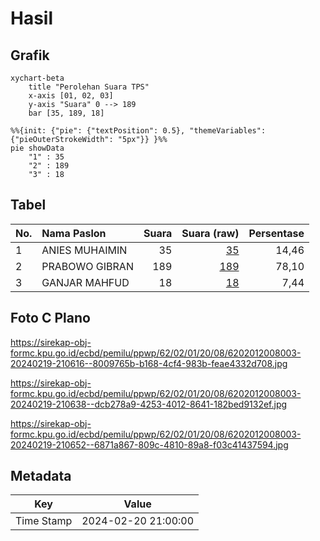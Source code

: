 # Hasil

## Grafik

```mermaid
xychart-beta
    title "Perolehan Suara TPS"
    x-axis [01, 02, 03]
    y-axis "Suara" 0 --> 189
    bar [35, 189, 18]
```

```mermaid
%%{init: {"pie": {"textPosition": 0.5}, "themeVariables": {"pieOuterStrokeWidth": "5px"}} }%%
pie showData
    "1" : 35
    "2" : 189
    "3" : 18
```

## Tabel

| No. | Nama Paslon    | Suara | Suara (raw) | Persentase |
|:--- |:-------------- | -----:| -----------:| ----------:|
| 1   | ANIES MUHAIMIN | 35    | [35][p-1]   | 14,46      |
| 2   | PRABOWO GIBRAN | 189   | [189][p-2]  | 78,10      |
| 3   | GANJAR MAHFUD  | 18    | [18][p-3]   | 7,44       |


[p-1]: https://github.com/gigit-pemilu/pemilu-2024-62-kalimantan-tengah/blob/main/pilpres/hitung-suara/sub/62-kalimantan-tengah/sub/02-kotawaringin-timur/sub/01-kota-besi/sub/2008-kandan/sub/003-tps/sub/paslon-1.txt
[p-2]: https://github.com/gigit-pemilu/pemilu-2024-62-kalimantan-tengah/blob/main/pilpres/hitung-suara/sub/62-kalimantan-tengah/sub/02-kotawaringin-timur/sub/01-kota-besi/sub/2008-kandan/sub/003-tps/sub/paslon-2.txt
[p-3]: https://github.com/gigit-pemilu/pemilu-2024-62-kalimantan-tengah/blob/main/pilpres/hitung-suara/sub/62-kalimantan-tengah/sub/02-kotawaringin-timur/sub/01-kota-besi/sub/2008-kandan/sub/003-tps/sub/paslon-3.txt

## Foto C Plano

https://sirekap-obj-formc.kpu.go.id/ecbd/pemilu/ppwp/62/02/01/20/08/6202012008003-20240219-210616--8009765b-b168-4cf4-983b-feae4332d708.jpg

https://sirekap-obj-formc.kpu.go.id/ecbd/pemilu/ppwp/62/02/01/20/08/6202012008003-20240219-210638--dcb278a9-4253-4012-8641-182bed9132ef.jpg

https://sirekap-obj-formc.kpu.go.id/ecbd/pemilu/ppwp/62/02/01/20/08/6202012008003-20240219-210652--6871a867-809c-4810-89a8-f03c41437594.jpg


## Metadata

| Key        | Value               |
| ---------- | ------------------- |
| Time Stamp | 2024-02-20 21:00:00 |



